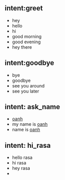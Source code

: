 ## intent:greet
- hey
- hello
- hi
- good morning
- good evening
- hey there

## intent:goodbye
- bye
- goodbye
- see you around
- see you later

## intent: ask_name
- [oanh](name)
- my name is [oanh](name)
- name is [oanh](name)

## intent: hi_rasa
- hello rasa
- hi rasa
- hey rasa
- 
